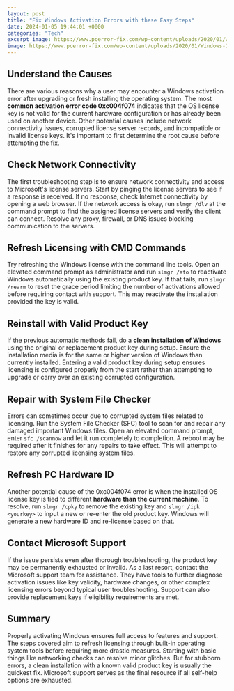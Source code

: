 ```yaml
---
layout: post
title: "Fix Windows Activation Errors with these Easy Steps"
date: 2024-01-05 19:44:01 +0000
categories: "Tech"
excerpt_image: https://www.pcerror-fix.com/wp-content/uploads/2020/01/Windows-10-Activation-Error-0x803fa067.png
image: https://www.pcerror-fix.com/wp-content/uploads/2020/01/Windows-10-Activation-Error-0x803fa067.png
---
```


## Understand the Causes  
There are various reasons why a user may encounter a Windows activation error after upgrading or fresh installing the operating system. The most **common activation error code 0xc004f074** indicates that the OS license key is not valid for the current hardware configuration or has already been used on another device. Other potential causes include network connectivity issues, corrupted license server records, and incompatible or invalid license keys. It's important to first determine the root cause before attempting the fix.
## Check Network Connectivity
The first troubleshooting step is to ensure network connectivity and access to Microsoft's license servers. Start by pinging the license servers to see if a response is received. If no response, check Internet connectivity by opening a web browser. If the network access is okay, run `slmgr /dlv` at the command prompt to find the assigned license servers and verify the client can connect. Resolve any proxy, firewall, or DNS issues blocking communication to the servers.
## Refresh Licensing with CMD Commands  
Try refreshing the Windows license with the command line tools. Open an elevated command prompt as administrator and run `slmgr /ato` to reactivate Windows automatically using the existing product key. If that fails, run `slmgr /rearm` to reset the grace period limiting the number of activations allowed before requiring contact with support. This may reactivate the installation provided the key is valid.
## Reinstall with Valid Product Key
If the previous automatic methods fail, do a **clean installation of Windows** using the original or replacement product key during setup. Ensure the installation media is for the same or higher version of Windows than currently installed. Entering a valid product key during setup ensures licensing is configured properly from the start rather than attempting to upgrade or carry over an existing corrupted configuration.
## Repair with System File Checker
Errors can sometimes occur due to corrupted system files related to licensing. Run the System File Checker (SFC) tool to scan for and repair any damaged important Windows files. Open an elevated command prompt, enter `sfc /scannow` and let it run completely to completion. A reboot may be required after it finishes for any repairs to take effect. This will attempt to restore any corrupted licensing system files. 
## Refresh PC Hardware ID 
Another potential cause of the 0xc004f074 error is when the installed OS license key is tied to different **hardware than the current machine**. To resolve, run `slmgr /cpky` to remove the existing key and `slmgr /ipk <yourkey>` to input a new or re-enter the old product key. Windows will generate a new hardware ID and re-license based on that.
## Contact Microsoft Support
If the issue persists even after thorough troubleshooting, the product key may be permanently exhausted or invalid. As a last resort, contact the Microsoft support team for assistance. They have tools to further diagnose activation issues like key validity, hardware changes, or other complex licensing errors beyond typical user troubleshooting. Support can also provide replacement keys if eligibility requirements are met.
## Summary
Properly activating Windows ensures full access to features and support. The steps covered aim to refresh licensing through built-in operating system tools before requiring more drastic measures. Starting with basic things like networking checks can resolve minor glitches. But for stubborn errors, a clean installation with a known valid product key is usually the quickest fix. Microsoft support serves as the final resource if all self-help options are exhausted.